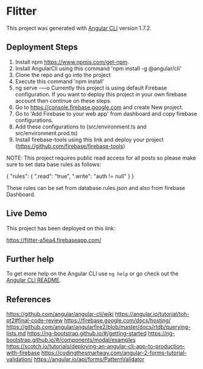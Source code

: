 # Flitter

This project was generated with [Angular CLI](https://github.com/angular/angular-cli) version 1.7.2.


## Deployment Steps

1. Install npm https://www.npmjs.com/get-npm.
2. Install AngularCli using this command 'npm install -g @angular/cli'
3. Clone the repo and go into the project
4. Execute this command 'npm install'
5. ng serve -—o
Currently this project is using default Firebase configuration. If you want to deploy this project in your own firebase account then continue on these steps.
6. Go to https://console.firebase.google.com and create New project.
7. Go to 'Add Firebase to your web app' from dashboard and copy firebase configurations.
8. Add these configurations to (src/environment.ts and src/environment.prod.ts)
9. Install firebase-tools using this link and deploy your project (https://github.com/firebase/firebase-tools)

NOTE: This project requires public read access for all posts so please make sure to set data base rules as follows:

{
  	"rules": {
	    ".read": "true",
	    ".write": "auth != null"
	  }
}

These rules can be set from database.rules.json and also from firebase Dashboard.

## Live Demo

This project has been deployed on this link:

https://flitter-a5ea4.firebaseapp.com/

## Further help

To get more help on the Angular CLI use `ng help` or go check out the [Angular CLI README](https://github.com/angular/angular-cli/blob/master/README.md).

## References

https://github.com/angular/angular-cli/wiki
https://angular.io/tutorial/toh-pt2#final-code-review
https://firebase.google.com/docs/hosting/
https://github.com/angular/angularfire2/blob/master/docs/rtdb/querying-lists.md
https://ng-bootstrap.github.io/#/getting-started
https://ng-bootstrap.github.io/#/components/modal/examples
https://scotch.io/tutorials/deploying-an-angular-cli-app-to-production-with-firebase
https://codingthesmartway.com/angular-2-forms-tutorial-validation/
https://angular.io/api/forms/PatternValidator


